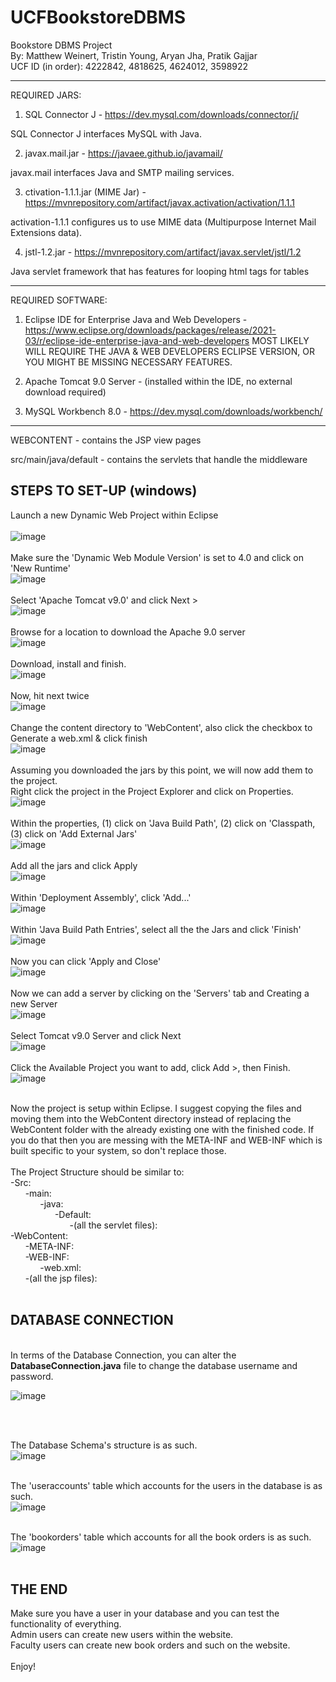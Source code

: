 # UCFBookstoreDBMS
Bookstore DBMS Project<br/>
By: Matthew Weinert, Tristin Young, Aryan Jha, Pratik Gajjar<br/>
UCF ID (in order): 4222842, 4818625, 4624012, 3598922

----------------------------------------------------------------------
REQUIRED JARS: 
1. SQL Connector J - https://dev.mysql.com/downloads/connector/j/

  SQL Connector J interfaces MySQL with Java.

2. javax.mail.jar - https://javaee.github.io/javamail/ 

  javax.mail interfaces Java and SMTP mailing services.

3. ctivation-1.1.1.jar (MIME Jar) - https://mvnrepository.com/artifact/javax.activation/activation/1.1.1 

  activation-1.1.1 configures us to use MIME data (Multipurpose Internet Mail Extensions data).

4. jstl-1.2.jar - https://mvnrepository.com/artifact/javax.servlet/jstl/1.2
  
  Java servlet framework that has features for looping html tags for tables

----------------------------------------------------------------------
REQUIRED SOFTWARE:
1) Eclipse IDE for Enterprise Java and Web Developers - https://www.eclipse.org/downloads/packages/release/2021-03/r/eclipse-ide-enterprise-java-and-web-developers
MOST LIKELY WILL REQUIRE THE JAVA & WEB DEVELOPERS ECLIPSE VERSION, OR YOU MIGHT BE MISSING NECESSARY FEATURES.

3) Apache Tomcat 9.0 Server - (installed within the IDE, no external download required)

5) MySQL Workbench 8.0 - https://dev.mysql.com/downloads/workbench/
----------------------------------------------------------------------

WEBCONTENT - contains the JSP view pages 

src/main/java/default - contains the servlets that handle the middleware


STEPS TO SET-UP (windows)
----------------------------------------------------------------------

Launch a new Dynamic Web Project within Eclipse
 <br/>  <br/>
![image](https://user-images.githubusercontent.com/43066793/145063192-6ffa4f25-b5ef-429f-bfb8-98a9bb9c7f8e.png)
 <br/> <br/>
Make sure the 'Dynamic Web Module Version' is set to 4.0 and click on 'New Runtime' <br/>
![image](https://user-images.githubusercontent.com/43066793/145063366-031236df-16bd-4d12-aafc-24a546a9fa47.png)
 <br/> <br/>
Select 'Apache Tomcat v9.0' and click Next > <br/>
![image](https://user-images.githubusercontent.com/43066793/145063428-98d8f45f-eb53-4aa7-abdd-95aba97153cc.png)
 <br/> <br/>
Browse for a location to download the Apache 9.0 server <br/>
![image](https://user-images.githubusercontent.com/43066793/145065500-6c24e586-d36a-4970-afe2-2573ca031923.png)
 <br/> <br/>
Download, install and finish. <br/>
![image](https://user-images.githubusercontent.com/43066793/145065644-f59e9733-39fe-4e88-a9b0-a7a9f99ac781.png)
 <br/> <br/>
Now, hit next twice <br/>
![image](https://user-images.githubusercontent.com/43066793/145065786-f050e0ce-5c2c-421c-aad5-8f530c3233f4.png)
 <br/> <br/>
Change the content directory to 'WebContent', also click the checkbox to Generate a web.xml & click finish <br/>
![image](https://user-images.githubusercontent.com/43066793/145066013-b1166847-ffa2-4c06-b7c8-0ae255ef3592.png)
 <br/> <br/>
Assuming you downloaded the jars by this point, we will now add them to the project. <br/>
Right click the project in the Project Explorer and click on Properties. <br/>
![image](https://user-images.githubusercontent.com/43066793/145066464-ea3a335b-2120-40d5-b04d-13ba50e3ecd6.png)
<br/><br/>
Within the properties, (1) click on 'Java Build Path', (2) click on 'Classpath, (3) click on 'Add External Jars' <br/>
![image](https://user-images.githubusercontent.com/43066793/145066704-6a1ab60e-d377-42cb-a0c9-e7b423fc8441.png)
<br/><br/>
Add all the jars and click Apply <br/>
![image](https://user-images.githubusercontent.com/43066793/145066884-a431a33b-2d1e-4d22-a0b1-163c799c6222.png)
<br/><br/>
Within 'Deployment Assembly', click 'Add...' <br/>
![image](https://user-images.githubusercontent.com/43066793/145066997-625f9f10-f441-47bf-957d-13002c5f0196.png)
<br/><br/>
Within 'Java Build Path Entries', select all the the Jars and click 'Finish'<br/>
![image](https://user-images.githubusercontent.com/43066793/145067174-eabca8c8-2dd0-4a86-ad14-4832203c54e3.png)
<br/><br/>
Now you can click 'Apply and Close' <br/>
![image](https://user-images.githubusercontent.com/43066793/145067438-2ddc1789-f85b-4313-a862-30c6e496806f.png)
<br/><br/>
Now we can add a server by clicking on the 'Servers' tab and Creating a new Server<br/>
![image](https://user-images.githubusercontent.com/43066793/145067654-0c403f1a-2dd3-4c43-89f0-5af70f822222.png)
<br/><br/>
Select Tomcat v9.0 Server and click Next<br/>
![image](https://user-images.githubusercontent.com/43066793/145067728-f6eadac9-0936-48c9-82dc-217a533b5790.png)
<br/><br/>
Click the Available Project you want to add, click Add >, then Finish. <br/>
![image](https://user-images.githubusercontent.com/43066793/145067901-da2ccf07-bb4b-4421-91af-e981e4effffc.png)
<br/><br/>

Now the project is setup within Eclipse. I suggest copying the files and moving them into the WebContent directory instead of replacing the WebContent folder with the already existing one with the finished code. If you do that then you are messing with the META-INF and WEB-INF which is built specific to your system, so don't replace those.
<br/><br/>
The Project Structure should be similar to:<br/>
-Src:<br/>
&nbsp;&nbsp;&nbsp;&nbsp;&nbsp;&nbsp;-main:<br/>
&nbsp;&nbsp;&nbsp;&nbsp;&nbsp;&nbsp;&nbsp;&nbsp;&nbsp;&nbsp;&nbsp;&nbsp;-java:<br/>
&nbsp;&nbsp;&nbsp;&nbsp;&nbsp;&nbsp;&nbsp;&nbsp;&nbsp;&nbsp;&nbsp;&nbsp;&nbsp;&nbsp;&nbsp;&nbsp;&nbsp;&nbsp;-Default:<br/>
&nbsp;&nbsp;&nbsp;&nbsp;&nbsp;&nbsp;&nbsp;&nbsp;&nbsp;&nbsp;&nbsp;&nbsp;&nbsp;&nbsp;&nbsp;&nbsp;&nbsp;&nbsp;&nbsp;&nbsp;&nbsp;&nbsp;&nbsp;&nbsp;-(all the servlet files):<br/>
-WebContent:<br/>
&nbsp;&nbsp;&nbsp;&nbsp;&nbsp;&nbsp;-META-INF:<br/>
&nbsp;&nbsp;&nbsp;&nbsp;&nbsp;&nbsp;-WEB-INF:<br/>
&nbsp;&nbsp;&nbsp;&nbsp;&nbsp;&nbsp;&nbsp;&nbsp;&nbsp;&nbsp;&nbsp;&nbsp;-web.xml:<br/>
&nbsp;&nbsp;&nbsp;&nbsp;&nbsp;&nbsp;-(all the jsp files):<br/>
<br/>


DATABASE CONNECTION
----------------------------------------------------------------------

<br/>
In terms of the Database Connection, you can alter the <b>DatabaseConnection.java</b> file to change the database username and password. <br/>

![image](https://user-images.githubusercontent.com/43066793/145069811-0df0bff5-55e7-4a20-94e0-fb0027f5e148.png)

<br/><br/>

The Database Schema's structure is as such. <br/>
![image](https://user-images.githubusercontent.com/43066793/145069238-ac361211-3304-4d3d-8b6b-2054565e1aa1.png)
<br/><br/>

The 'useraccounts' table which accounts for the users in the database is as such. </br>
![image](https://user-images.githubusercontent.com/43066793/145069351-1d71c169-fb8b-4c52-a953-0fe5cbd7a06f.png)
<br/><br/>

The 'bookorders' table which accounts for all the book orders is as such. <br/>
![image](https://user-images.githubusercontent.com/43066793/145069432-5522a53a-b3f8-4f67-b946-6858f7f5dba6.png)
<br/><br/>

THE END
----------------------------------------------------------------------
Make sure you have a user in your database and you can test the functionality of everything.<br/>
Admin users can create new users within the website. <br/>
Faculty users can create new book orders and such on the website. <br/>
<br/>
Enjoy!

